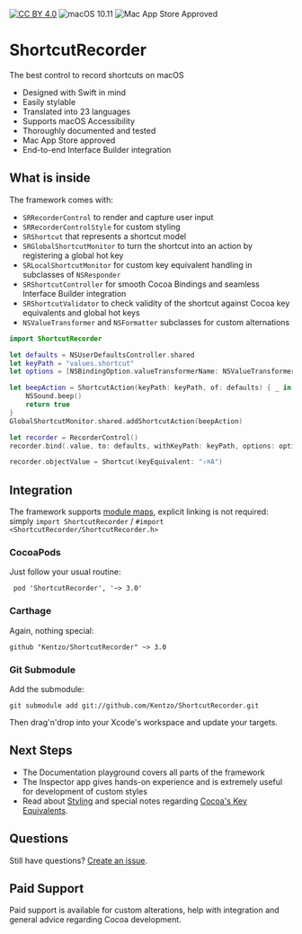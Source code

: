 [![CC BY 4.0](https://img.shields.io/badge/License-CC%20BY%204.0-orange.svg)](http://creativecommons.org/licenses/by/4.0/)
![macOS 10.11](https://img.shields.io/badge/macOS-10.11%2B-black.svg)
![Mac App Store Approved](https://img.shields.io/badge/Mac%20App%20Store-Approved-success.svg)

# ShortcutRecorder

The best control to record shortcuts on macOS

- Designed with Swift in mind
- Easily stylable
- Translated into 23 languages
- Supports macOS Accessibility
- Thoroughly documented and tested
- Mac App Store approved
- End-to-end Interface Builder integration

## What is inside

The framework comes with:
- `SRRecorderControl` to render and capture user input
- `SRRecorderControlStyle` for custom styling
- `SRShortcut` that represents a shortcut model
- `SRGlobalShortcutMonitor` to turn the shortcut into an action by registering a global hot key
- `SRLocalShortcutMonitor` for custom key equivalent handling in subclasses of `NSResponder`
- `SRShortcutController` for smooth Cocoa Bindings and seamless Interface Builder integration
- `SRShortcutValidator` to check validity of the shortcut against Cocoa key equivalents and global hot keys
- `NSValueTransformer` and `NSFormatter` subclasses for custom alternations

```swift
import ShortcutRecorder

let defaults = NSUserDefaultsController.shared
let keyPath = "values.shortcut"
let options = [NSBindingOption.valueTransformerName: NSValueTransformerName.keyedUnarchiveFromDataTransformerName]

let beepAction = ShortcutAction(keyPath: keyPath, of: defaults) { _ in
    NSSound.beep()
    return true
}
GlobalShortcutMonitor.shared.addShortcutAction(beepAction)

let recorder = RecorderControl()
recorder.bind(.value, to: defaults, withKeyPath: keyPath, options: options)

recorder.objectValue = Shortcut(keyEquivalent: "⇧⌘A")
```

## Integration

The framework supports [module maps](https://clang.llvm.org/docs/Modules.html), explicit linking is not required: simply `import ShortcutRecorder` /  `#import <ShortcutRecorder/ShortcutRecorder.h>`

### CocoaPods

Just follow your usual routine:

     pod 'ShortcutRecorder', '~> 3.0'

### Carthage

Again, nothing special:

    github "Kentzo/ShortcutRecorder" ~> 3.0

### Git Submodule

Add the submodule:

    git submodule add git://github.com/Kentzo/ShortcutRecorder.git

Then drag'n'drop into your Xcode's workspace and update your targets.

## Next Steps

- The Documentation playground covers all parts of the framework
- The Inspector app gives hands-on experience and is extremely useful for development of custom styles
- Read about [Styling](https://github.com/Kentzo/ShortcutRecorder/wiki/Styling) and special notes regarding [Cocoa's Key Equivalents](https://github.com/Kentzo/ShortcutRecorder/wiki/Cocoa-Key-Equivalents).

## Questions

Still have questions? [Create an issue](https://github.com/Kentzo/ShortcutRecorder/issues/new).

## Paid Support

Paid support is available for custom alterations, help with integration and general advice regarding Cocoa development.
